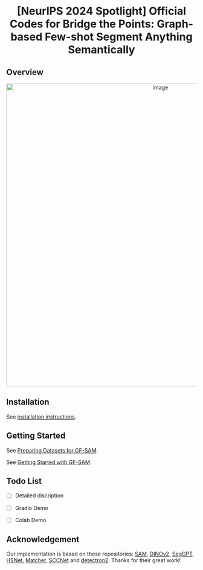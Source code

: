 <div align="center">
<h1>[NeurIPS 2024 Spotlight] Official Codes for Bridge the Points: Graph-based Few-shot Segment Anything Semantically
</div>

## Overview
<div align="center">
<img width="800" alt="image" src="figs/framework.png">
</div>

## Installation

See [installation instructions](INSTALL.md).

## Getting Started

See [Preparing Datasets for GF-SAM](datasets/README.md).

See [Getting Started with GF-SAM](GETTING_STARTED.md). 

## Todo List

- [ ] Detailed discription
- [ ] Gradio Demo
- [ ] Colab Demo


## Acknowledgement
Our implementation is based on these repositories: [SAM](https://github.com/facebookresearch/segment-anything), [DINOv2](https://github.com/facebookresearch/dinov2), [SegGPT](https://github.com/baaivision/Painter/tree/main/SegGPT), [HSNet](https://github.com/juhongm999/hsnet), [Matcher](https://github.com/aim-uofa/Matcher), [SCCNet](https://github.com/linhanwang/SCCNet) and [detectron2](https://github.com/facebookresearch/detectron2). Thanks for their great work!